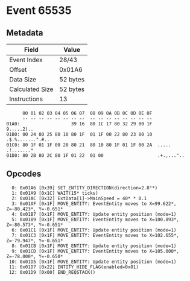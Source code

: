 # Event 65535

## Metadata

| Field           | Value    |
|-----------------|----------|
| Event Index     | 28/43    |
| Offset          | 0x01A6   |
| Data Size       | 52 bytes |
| Calculated Size | 52 bytes |
| Instructions    | 13       |

```
      00 01 02 03 04 05 06 07  08 09 0A 0B 0C 0D 0E 0F
      -- -- -- -- -- -- -- --  -- -- -- -- -- -- -- --
01A0:                   39 16  80 1C 17 80 32 29 80 1F        9.....2)..
01B0: 00 24 80 25 80 10 80 1F  01 1F 00 22 80 23 80 10  .$.%.......".#..
01C0: 80 1F 01 1F 00 20 80 21  80 10 80 1F 01 1F 00 2A  ..... .!.......*
01D0: 80 2B 80 2C 80 1F 01 22  01 00                    .+.,..."..      
```

## Opcodes

```
  0: 0x01A6 [0x39] SET_ENTITY_DIRECTION(direction=2.8°*)
  1: 0x01A9 [0x1C] WAIT(15* ticks)
  2: 0x01AC [0x32] ExtData[1]->MainSpeed = 40* * 0.1
  3: 0x01AF [0x1F] MOVE_ENTITY: EventEntity moves to X=99.622*, Z=-80.423*, Y=-0.651*
  4: 0x01B7 [0x1F] MOVE_ENTITY: Update entity position (mode=1)
  5: 0x01B9 [0x1F] MOVE_ENTITY: EventEntity moves to X=100.893*, Z=-80.573*, Y=-0.651*
  6: 0x01C1 [0x1F] MOVE_ENTITY: Update entity position (mode=1)
  7: 0x01C3 [0x1F] MOVE_ENTITY: EventEntity moves to X=102.655*, Z=-79.947*, Y=-0.651*
  8: 0x01CB [0x1F] MOVE_ENTITY: Update entity position (mode=1)
  9: 0x01CD [0x1F] MOVE_ENTITY: EventEntity moves to X=105.000*, Z=-78.000*, Y=-0.650*
 10: 0x01D5 [0x1F] MOVE_ENTITY: Update entity position (mode=1)
 11: 0x01D7 [0x22] ENTITY_HIDE_FLAG(enabled=0x01)
 12: 0x01D9 [0x00] END_REQSTACK()
```
